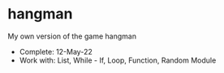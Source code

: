 # hangman
My own version of the game hangman
- Complete: 12-May-22
- Work with: List, While - If, Loop, Function, Random Module  
